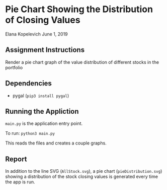 # Pie Chart Showing the Distribution of Closing Values

Elana Kopelevich
June 1, 2019

## Assignment Instructions
Render a pie chart graph of the value distribution of different stocks in the portfolio

## Dependencies
- pygal (`pip3 install pygal`)

## Running the Appliction
`main.py` is the application entry point.

To run: `python3 main.py`

This reads the files and creates a couple graphs.

## Report
In addition to the line SVG (`AllStock.svg`), a pie chart (`pieDistribution.svg`) showing a distribution of the stock closing values is generated every time the app is run.
